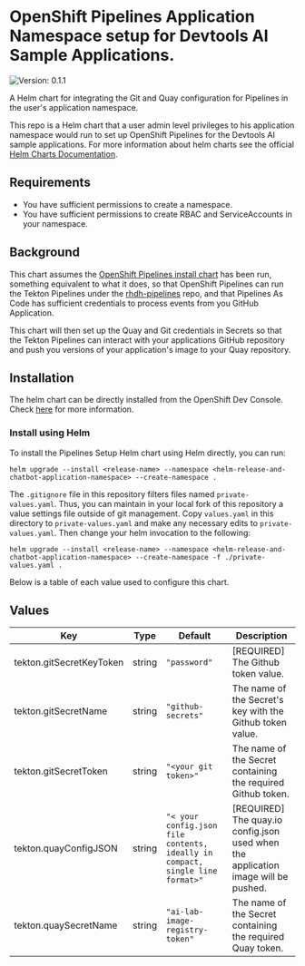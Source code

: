 

# OpenShift Pipelines Application Namespace setup for Devtools AI Sample Applications.
![Version: 0.1.1](https://img.shields.io/badge/Version-0.1.1-informational?style=flat-square)

A Helm chart for integrating the Git and Quay configuration for Pipelines in the user's application namespace.

This repo is a Helm chart that a user admin level privileges to his application namespace would run to set up OpenShift Pipelines for the Devtools AI sample applications. For more information about helm charts see the official [Helm Charts Documentation](https://helm.sh/).

## Requirements

- You have sufficient permissions to create a namespace.
- You have sufficient permissions to create RBAC and ServiceAccounts in your namespace.

## Background

This chart assumes the [OpenShift Pipelines install chart](../pipeline-install/README.md) has been run, something equivalent to what it does, so
that OpenShift Pipelines can run the Tekton Pipelines under the [rhdh-pipelines](https://github.com/redhat-ai-dev/rhdh-pipelines) repo, and that
Pipelines As Code has sufficient credentials to process events from you GitHub Application.

This chart will then set up the Quay and Git credentials in Secrets so that the Tekton Pipelines can interact with your
applications GitHub repository and push you versions of your application's image to your Quay repository.

## Installation

The helm chart can be directly installed from the OpenShift Dev Console. Check [here](https://docs.redhat.com/en/documentation/openshift_container_platform/4.8/html/building_applications/working-with-helm-charts#understanding-helm) for more information.

### Install using Helm

To install the Pipelines Setup Helm chart using Helm directly, you can run:

```
helm upgrade --install <release-name> --namespace <helm-release-and-chatbot-application-namespace> --create-namespace .
```

The `.gitignore` file in this repository filters files named `private-values.yaml`.  Thus, you can maintain in
your local fork of this repository a value settings file outside of git management.  Copy `values.yaml` in this directory to `private-values.yaml` and make any necessary edits to `private-values.yaml`.  Then change your helm invocation to the following:

```shell
helm upgrade --install <release-name> --namespace <helm-release-and-chatbot-application-namespace> --create-namespace -f ./private-values.yaml .
```

Below is a table of each value used to configure this chart.

## Values

| Key | Type | Default | Description |
|-----|------|---------|-------------|
| tekton.gitSecretKeyToken | string | `"password"` | [REQUIRED] The Github token value. |
| tekton.gitSecretName | string | `"github-secrets"` | The name of the Secret's key with the Github token value. |
| tekton.gitSecretToken | string | `"<your git token>"` | The name of the Secret containing the required Github token. |
| tekton.quayConfigJSON | string | `"< your config.json file contents, ideally in compact, single line format>"` | [REQUIRED] The quay.io config.json used when the application image will be pushed. |
| tekton.quaySecretName | string | `"ai-lab-image-registry-token"` | The name of the Secret containing the required Quay token. |


